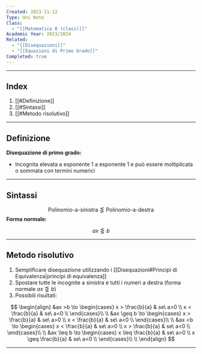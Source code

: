 ```yaml
---
Created: 2023-11-12
Type: Uni Note
Class:
  - "[[Matematica 0 (class)]]"
Academic Year: 2023/2024
Related:
  - "[[Disequazioni]]"
  - "[[Equazioni di Primo Grado]]"
Completed: true
---
```

---
## Index
1. [[#Definizione]]
2. [[#Sintassi]]
3. [[#Metodo risolutivo]]

---
## Definizione
**Disequazione di primo grado:** 
- Incognita elevata a esponente 1 a esponente 1 e può essere moltiplicata o sommata con termini numerici 

---
## Sintassi

$$\text{Polinomio-a-sinistra} \lesseqgtr \text{Polinomio-a-destra}$$
**Forma normale:** 

$$ax \lesseqgtr b$$

---
## Metodo risolutivo
1. Semplificare disequazione utilizzando i [[Disequazioni#Principi di Equivalenza|principi di equivalenza]]
2. Spostare tutte le incognite a sinistra e tutti i numeri a destra (forma normale $ax \lesseqgtr b$)
3. Possibili risultati:

$$
\begin{align}
&ax >b \to  \begin{cases}
x > \frac{b}{a} & se\ a>0 \\
x < \frac{b}{a} & se\ a<0 \\ 
\end{cases}\\ \\
&ax \geq b \to  \begin{cases}
x > \frac{b}{a} & se\ a>0 \\
x < \frac{b}{a} & se\ a<0 \\ 
\end{cases}\\ \\
&ax <b \to  \begin{cases}
x < \frac{b}{a} & se\ a>0 \\
x > \frac{b}{a} & se\ a<0 \\ 
\end{cases}\\ \\
&ax \leq b \to  \begin{cases}
x \leq \frac{b}{a} & se\ a>0 \\
x \geq \frac{b}{a} & se\ a<0 \\ 
\end{cases}\\ \\
\end{align}
$$

---